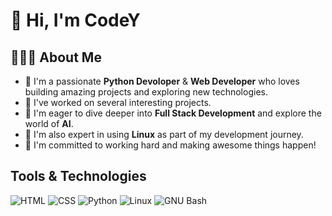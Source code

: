 # 👋 Hi, I'm CodeY

## 👨🏻‍🎓 About Me

- 🚀 I'm a passionate **Python Devoloper** & **Web Developer** who loves building amazing projects and exploring new technologies.
- 🚀 I've worked on several interesting projects.  
- 🚀 I'm eager to dive deeper into **Full Stack Development** and explore the world of **AI**.
- 🚀 I'm also expert in using **Linux** as part of my development journey.
- 🚀 I'm committed to working hard and making awesome things happen!

##  Tools & Technologies
![HTML](https://img.shields.io/badge/HTML5-E34F26?style=for-the-badge&logo=html5&logoColor=white)
![CSS](https://img.shields.io/badge/CSS3-1572B6?style=for-the-badge&logo=css&logoColor=white)
![Python](https://img.shields.io/badge/Python-3776AB?style=for-the-badge&logo=python&logoColor=white)
![Linux](https://img.shields.io/badge/Linux-FCC624?style=for-the-badge&logo=linux&logoColor=black)
![GNU Bash](https://img.shields.io/badge/Bash-121011?style=for-the-badge&logo=gnubash&logoColor=white)
